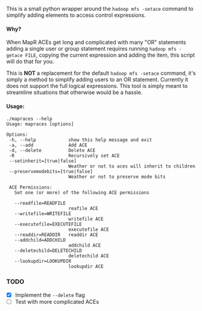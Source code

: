 This is a small python wrapper around the `hadoop mfs -setace` command to simplify adding elements to access control expressions.

#### Why?

When MapR ACEs get long and complicated with many "OR" statements adding a single user or group statement requires running `hadoop mfs -getace FILE`, copying the current expression and adding the item, this script will do that for you.

This is **NOT** a replacement for the default `hadoop mfs -setace` command, it's simply a method to simplify adding users to an OR statement. Currently it does not support the full logical expressions. This tool is simply meant to streamline situations that otherwise would be a hassle.

#### Usage:

```
./mapraces --help
Usage: mapraces [options]

Options:
 -h, --help            show this help message and exit
 -a, --add             Add ACE
 -d, --delete          Delete ACE
 -R                    Recursively set ACE
 --setinherit=[true|false]
                       Weather or not to aces will inherit to children
 --preservemodebits=[true|false]
                       Weather or not to preserve mode bits

 ACE Permissions:
   Set one (or more) of the following ACE permissions

   --readfile=READFILE
                       reafile ACE
   --writefile=WRITEFILE
                       writefile ACE
   --executefile=EXECUTEFILE
                       executefile ACE
   --readdir=READDIR   readdir ACE
   --addchild=ADDCHILD
                       addchild ACE
   --deletechild=DELETECHILD
                       deletechild ACE
   --lookupdir=LOOKUPDIR
                       lookupdir ACE
```

### TODO

-	[x] Implement the `--delete` flag
-	[ ] Test with more complicated ACEs
